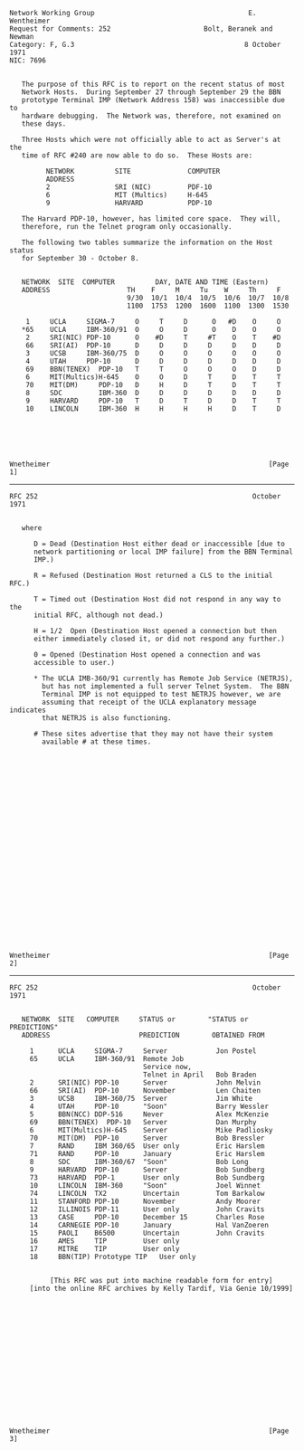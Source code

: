     Network Working Group                                      E. Wentheimer
    Request for Comments: 252                       Bolt, Beranek and Newman
    Category: F, G.3                                          8 October 1971
    NIC: 7696


       The purpose of this RFC is to report on the recent status of most
       Network Hosts.  During September 27 through September 29 the BBN
       prototype Terminal IMP (Network Address 158) was inaccessible due to
       hardware debugging.  The Network was, therefore, not examined on
       these days.

       Three Hosts which were not officially able to act as Server's at the
       time of RFC #240 are now able to do so.  These Hosts are:

             NETWORK          SITE              COMPUTER
             ADDRESS
             2                SRI (NIC)         PDF-10
             6                MIT (Multics)     H-645
             9                HARVARD           PDP-10

       The Harvard PDP-10, however, has limited core space.  They will,
       therefore, run the Telnet program only occasionally.

       The following two tables summarize the information on the Host status
       for September 30 - October 8.


       NETWORK  SITE  COMPUTER          DAY, DATE AND TIME (Eastern)
       ADDRESS                   TH    F     M     Tu    W     Th     F
                                 9/30  10/1  10/4  10/5  10/6  10/7  10/8
                                 1100  1753  1200  1600  1100  1300  1530

        1     UCLA     SIGMA-7     O     T     D      O   #D    O     O
       *65    UCLA     IBM-360/91  O     O     D      O    D    O     O
        2     SRI(NIC) PDP-10      O    #D     T     #T    O    T    #D
        66    SRI(AI)  PDP-10      D     D     D     D     D    D     D
        3     UCSB     IBM-360/75  D     O     O     O     O    O     O
        4     UTAH     PDP-10      D     D     D     D     D    D     D
        69    BBN(TENEX)  PDP-10   T     T     O     O     O    D     D
        6     MIT(Multics)H-645    O     O     D     T     D    T     T
        70    MIT(DM)     PDP-10   D     H     D     T     D    T     T
        8     SDC         IBM-360  D     D     D     D     D    D     D
        9     HARVARD     PDP-10   T     D     T     D     D    T     T
        10    LINCOLN     IBM-360  H     H     H     H     D    T     D






    Wnetheimer                                                      [Page 1]

------------------------------------------------------------------------

``` newpage
RFC 252                                                     October 1971


   where

      D = Dead (Destination Host either dead or inaccessible [due to
      network partitioning or local IMP failure] from the BBN Terminal
      IMP.)

      R = Refused (Destination Host returned a CLS to the initial RFC.)

      T = Timed out (Destination Host did not respond in any way to the
      initial RFC, although not dead.)

      H = 1/2  Open (Destination Host opened a connection but then
      either immediately closed it, or did not respond any further.)

      0 = Opened (Destination Host opened a connection and was
      accessible to user.)

      * The UCLA IMB-360/91 currently has Remote Job Service (NETRJS),
        but has not implemented a full server Telnet System.  The BBN
        Terminal IMP is not equipped to test NETRJS however, we are
        assuming that receipt of the UCLA explanatory message indicates
        that NETRJS is also functioning.

      # These sites advertise that they may not have their system
        available # at these times.


























Wnetheimer                                                      [Page 2]
```

------------------------------------------------------------------------

``` newpage
RFC 252                                                     October 1971


   NETWORK  SITE   COMPUTER     STATUS or        "STATUS or PREDICTIONS"
   ADDRESS                      PREDICTION        OBTAINED FROM

     1      UCLA     SIGMA-7     Server            Jon Postel
     65     UCLA     IBM-360/91  Remote Job
                                 Service now,
                                 Telnet in April   Bob Braden
     2      SRI(NIC) PDP-10      Server            John Melvin
     66     SRI(AI)  PDP-10      November          Len Chaiten
     3      UCSB     IBM-360/75  Server            Jim White
     4      UTAH     PDP-10      "Soon"            Barry Wessler
     5      BBN(NCC) DDP-516     Never             Alex McKenzie
     69     BBN(TENEX)  PDP-10   Server            Dan Murphy
     6      MIT(Multics)H-645    Server            Mike Padliosky
     70     MIT(DM)  PDP-10      Server            Bob Bressler
     7      RAND     IBM 360/65  User only         Eric Harslem
     71     RAND     PDP-10      January           Eric Harslem
     8      SDC      IBM-360/67  "Soon"            Bob Long
     9      HARVARD  PDP-10      Server            Bob Sundberg
     73     HARVARD  PDP-1       User only         Bob Sundberg
     10     LINCOLN  IBM-360     "Soon"            Joel Winnet
     74     LINCOLN  TX2         Uncertain         Tom Barkalow
     11     STANFORD PDP-10      November          Andy Moorer
     12     ILLINOIS PDP-11      User only         John Cravits
     13     CASE     PDP-10      December 15       Charles Rose
     14     CARNEGIE PDP-10      January           Hal VanZoeren
     15     PAOLI    B6500       Uncertain         John Cravits
     16     AMES     TIP         User only
     17     MITRE    TIP         User only
     18     BBN(TIP) Prototype TIP   User only


          [This RFC was put into machine readable form for entry]
     [into the online RFC archives by Kelly Tardif, Via Genie 10/1999]

















Wnetheimer                                                      [Page 3]
```
